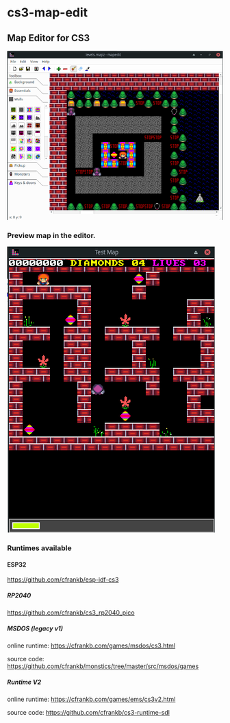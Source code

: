 # cs3-map-edit

## Map Editor for CS3

![alt text](images/Screenshot_2023-12-20_04-26-38.png)

### Preview map in the editor.

![alt text](images/Screenshot_2023-12-20_04-29-08.png)

### Runtimes available

#### ESP32

https://github.com/cfrankb/esp-idf-cs3

##### RP2040

https://github.com/cfrankb/cs3_rp2040_pico

##### MSDOS (legacy v1)

online runtime: https://cfrankb.com/games/msdos/cs3.html

source code: https://github.com/cfrankb/monstics/tree/master/src/msdos/games

##### Runtime V2

online runtime: https://cfrankb.com/games/ems/cs3v2.html

source code: https://github.com/cfrankb/cs3-runtime-sdl
